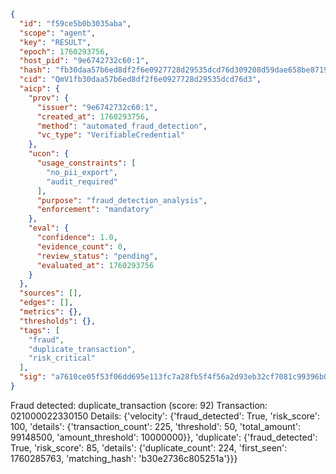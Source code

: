 ```json
{
  "id": "f59ce5b0b3035aba",
  "scope": "agent",
  "key": "RESULT",
  "epoch": 1760293756,
  "host_pid": "9e6742732c60:1",
  "hash": "fb30daa57b6ed8df2f6e0927728d29535dcd76d309208d59dae658be8719e00b",
  "cid": "QmV1fb30daa57b6ed8df2f6e0927728d29535dcd76d3",
  "aicp": {
    "prov": {
      "issuer": "9e6742732c60:1",
      "created_at": 1760293756,
      "method": "automated_fraud_detection",
      "vc_type": "VerifiableCredential"
    },
    "ucon": {
      "usage_constraints": [
        "no_pii_export",
        "audit_required"
      ],
      "purpose": "fraud_detection_analysis",
      "enforcement": "mandatory"
    },
    "eval": {
      "confidence": 1.0,
      "evidence_count": 0,
      "review_status": "pending",
      "evaluated_at": 1760293756
    }
  },
  "sources": [],
  "edges": [],
  "metrics": {},
  "thresholds": {},
  "tags": [
    "fraud",
    "duplicate_transaction",
    "risk_critical"
  ],
  "sig": "a7610ce05f53f06dd695e113fc7a28fb5f4f56a2d93eb32cf7081c99396b0d3f"
}
```

Fraud detected: duplicate_transaction (score: 92)
Transaction: 021000022330150
Details: {'velocity': {'fraud_detected': True, 'risk_score': 100, 'details': {'transaction_count': 225, 'threshold': 50, 'total_amount': 99148500, 'amount_threshold': 10000000}}, 'duplicate': {'fraud_detected': True, 'risk_score': 85, 'details': {'duplicate_count': 224, 'first_seen': 1760285763, 'matching_hash': 'b30e2736c805251a'}}}